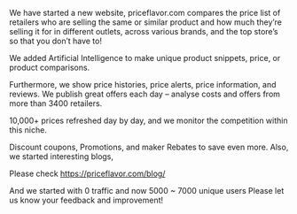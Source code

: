 We have started a new website, priceflavor.com compares the price list of retailers who are selling the same or similar product and how much they’re selling it for in different outlets, across various brands, and the top store’s so that you don’t have to!

We added Artificial Intelligence to make unique product snippets, price, or product comparisons.

Furthermore, we show price histories, price alerts, price information, and reviews.
We publish great offers each day – analyse costs and offers from more than 3400 retailers.

10,000+ prices refreshed day by day, and we monitor the competition within this niche.

Discount coupons, Promotions, and maker Rebates to save even more.
Also, we started interesting blogs, 

Please check https://priceflavor.com/blog/ 

And we started with 0 traffic and now 5000 ~ 7000 unique users
Please let us know your feedback and improvement!

